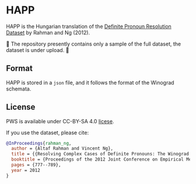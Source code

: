 # HAPP

HAPP is the Hungarian translation of the [Definite Pronoun Resolution Dataset](https://www.hlt.utdallas.edu/~vince/data/emnlp12/) by Rahman and Ng (2012).


:construction: The repository presently contains only a sample of the full dataset, the dataset is under upload. :construction:

## Format

HAPP is stored in a `json` file, and it follows the format of the Winograd schemata.

## License

PWS is available under CC-BY-SA 4.0 [licese](LICENSE).

If you use the dataset, please cite:

```bibtex
@InProceedings{rahman_ng,
  author = {Altaf Rahman and Vincent Ng},
  title = {{Resolving Complex Cases of Definite Pronouns: The Winograd Schema Challenge}},
  booktitle = {Proceedings of the 2012 Joint Conference on Empirical Methods in Natural Language Processing and Computational Natural Language Learning},
  pages = {777--789}, 
  year = 2012
}
```